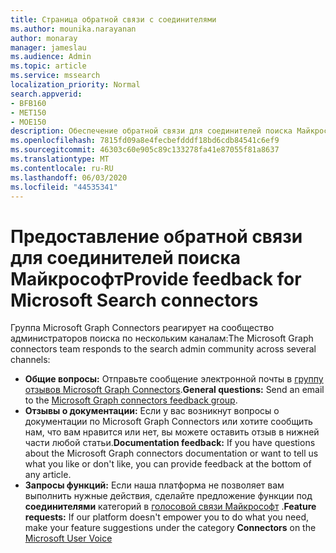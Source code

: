 ```yaml
---
title: Страница обратной связи с соединителями
ms.author: mounika.narayanan
author: monaray
manager: jameslau
ms.audience: Admin
ms.topic: article
ms.service: mssearch
localization_priority: Normal
search.appverid:
- BFB160
- MET150
- MOE150
description: Обеспечение обратной связи для соединителей поиска Майкрософт
ms.openlocfilehash: 7815fd09a8e4fecbefdddf18bd6cdb84541c6ef9
ms.sourcegitcommit: 46303c60e905c89c133278fa41e87055f81a8637
ms.translationtype: MT
ms.contentlocale: ru-RU
ms.lasthandoff: 06/03/2020
ms.locfileid: "44535341"
---
```

# <a name="provide-feedback-for-microsoft-search-connectors"></a><span data-ttu-id="fc0fb-103">Предоставление обратной связи для соединителей поиска Майкрософт</span><span class="sxs-lookup"><span data-stu-id="fc0fb-103">Provide feedback for Microsoft Search connectors</span></span>

<span data-ttu-id="fc0fb-104">Группа Microsoft Graph Connectors реагирует на сообщество администраторов поиска по нескольким каналам:</span><span class="sxs-lookup"><span data-stu-id="fc0fb-104">The Microsoft Graph connectors team responds to the search admin community across several channels:</span></span>

* <span data-ttu-id="fc0fb-105">**Общие вопросы:** Отправьте сообщение электронной почты в [группу отзывов Microsoft Graph Connectors](mailto:MicrosoftGraphConnectorsFeedback@service.microsoft.com).</span><span class="sxs-lookup"><span data-stu-id="fc0fb-105">**General questions:** Send an email to the [Microsoft Graph connectors feedback group](mailto:MicrosoftGraphConnectorsFeedback@service.microsoft.com).</span></span>
* <span data-ttu-id="fc0fb-106">**Отзывы о документации:** Если у вас возникнут вопросы о документации по Microsoft Graph Connectors или хотите сообщить нам, что вам нравится или нет, вы можете оставить отзыв в нижней части любой статьи.</span><span class="sxs-lookup"><span data-stu-id="fc0fb-106">**Documentation feedback:** If you have questions about the Microsoft Graph connectors documentation or want to tell us what you like or don't like, you can provide feedback at the bottom of any article.</span></span>
* <span data-ttu-id="fc0fb-107">**Запросы функций:** Если наша платформа не позволяет вам выполнить нужные действия, сделайте предложение функции под **соединителями** категорий в [голосовой связи Майкрософт](https://microsoftsearch.uservoice.com/forums/926998-connectors) .</span><span class="sxs-lookup"><span data-stu-id="fc0fb-107">**Feature requests:** If our platform doesn't empower you to do what you need, make your feature suggestions under the category **Connectors** on the [Microsoft User Voice](https://microsoftsearch.uservoice.com/forums/926998-connectors)</span></span>
